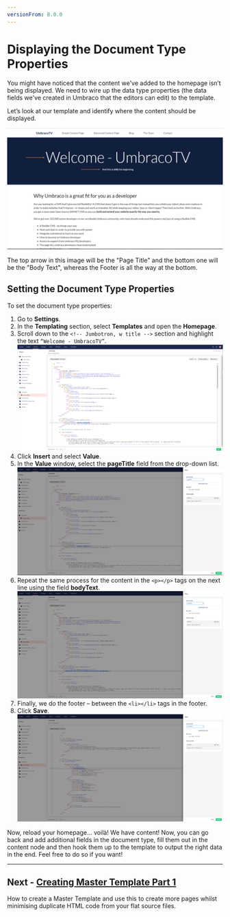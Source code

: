 ```yaml
---
versionFrom: 8.0.0
---
```

# Displaying the Document Type Properties

You might have noticed that the content we've added to the homepage isn’t being displayed. We need to wire up the data type properties (the data fields we've created in Umbraco that the editors can edit) to the template.  

Let’s look at our template and identify where the content should be displayed.

![Where our Data Properties Content Should be Output](images/figure-17-where-our-data-fields-go-v8.png)

The top arrow in this image will be the "Page Title" and the bottom one will be the "Body Text", whereas the Footer is all the way at the bottom.

## Setting the Document Type Properties

To set the document type properties:

1. Go to **Settings**.
2. In the **Templating** section, select **Templates** and open the **Homepage**.
3. Scroll down to the `<!-- Jumbotron, w title -->` section and highlight the text `“Welcome - UmbracoTV”`.
    ![Preparing to replace the hardcoded text with an Umbraco Page Field](images/figure-18-replace-hardcoded-text-with-umbraco-page-field-v8.png)
4. Click **Insert** and select **Value**.
5. In the **Value** window, select the **pageTitle** field from the drop-down list.
    ![Umbraco Page Field](images/figure-19-umbraco-page-field-v8.png)
6. Repeat the same process for the content in the `<p></p>` tags on the next line using the field **bodyText**.
    ![Replacing the bodyText with the Umbraco Page Field](images/figure-20-replace-bodytext-with-page-field-v8.png)
7. Finally, we do the footer – between the `<li></li>` tags in the footer.
8. Click **Save**.
![Replacing the Footer Text with the relevant Umbraco Page Field](images/figure-21-footer-text-v8.png)

Now, reload your homepage... voilà! We have content! Now, you can go back and add additional fields in the document type, fill them out in the content node and then hook them up to the template to output the right data in the end. Feel free to do so if you want!

---
## Next - [Creating Master Template Part 1](../Creating-Master-Template-Part-1)
How to create a Master Template and use this to create more pages whilst minimising duplicate HTML code from your flat source files.
